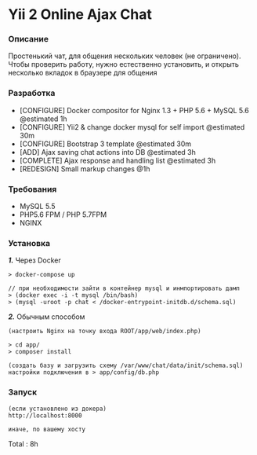 # Yii 2 Online Ajax Chat

### Описание
Простенький чат, для общения нескольких человек (не ограничено).
Чтобы проверить работу, нужно естественно установить, и открыть несколько вкладок в браузере для общения

### Разработка 
- [CONFIGURE] Docker compositor for Nginx 1.3 + PHP 5.6 + MySQL 5.6 @estimated 1h
- [CONFIGURE] Yii2 & change docker mysql for self import  @estimated 30m
- [CONFIGURE] Bootstrap 3 template @estimated 30m
- [ADD] Ajax saving chat actions into DB @estimated 3h
- [COMPLETE] Ajax response and handling list @estimated 3h
- [REDESIGN] Small markup changes @1h

### Требования
- MySQL 5.5
- PHP5.6 FPM / PHP 5.7FPM
- NGINX

### Установка

***1.*** Через Docker
```
> docker-compose up

// при необходимости зайти в контейнер mysql и инмпортировать дамп
> (docker exec -i -t mysql /bin/bash)
> (mysql -uroot -p chat < /docker-entrypoint-initdb.d/schema.sql)
```

***2.*** Обычным способом 
```
(настроить Nginx на точку входа ROOT/app/web/index.php)

> cd app/
> composer install

(создать базу и загрузить схему /var/www/chat/data/init/schema.sql)
настройки подключения в > app/config/db.php
```

### Запуск

```
(если установлено из докера)
http://localhost:8000

иначе, по вашему хосту
```

Total : 8h
